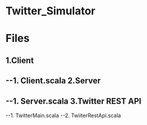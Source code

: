 Twitter_Simulator
=================
 

Files
=========
1.Client
---------
--1. Client.scala
2.Server
---------
--1. Server.scala
3.Twitter REST API
-------------------
--1. TwitterMain.scala
--2. TwiiterRestApi.scala